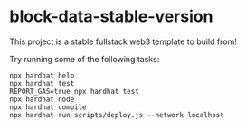 # block-data-stable-version

This project is a stable fullstack web3 template to build from!

Try running some of the following tasks:

```shell
npx hardhat help
npx hardhat test
REPORT_GAS=true npx hardhat test
npx hardhat node
npx hardhat compile
npx hardhat run scripts/deploy.js --network localhost
```